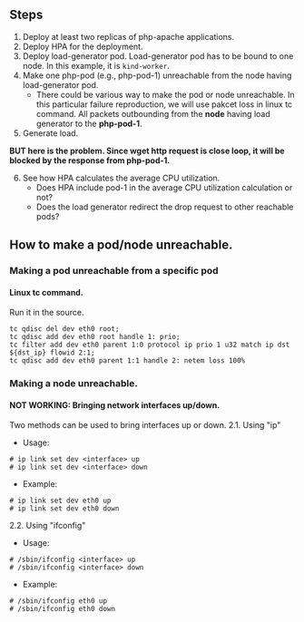 ## Steps
1. Deploy at least two replicas of php-apache applications.
2. Deploy HPA for the deployment.
3. Deploy load-generator pod. Load-generator pod has to be bound to one node. In this example, it is `kind-worker`.
4. Make one php-pod (e.g., php-pod-1) unreachable from the node having load-generator pod.
    - There could be various way to make the pod or node unreachable. In this particular failure reproduction, we will use pakcet loss in linux tc command. All packets outbounding from the **node** having load generator to the **php-pod-1**. 
5. Generate load.

**BUT here is the problem. Since wget http request is close loop, it will be blocked by the response from php-pod-1.**

6. See how HPA calculates the average CPU utilization.
    - Does HPA include pod-1 in the average CPU utilization calculation or not?
    - Does the load generator redirect the drop request to other reachable pods?

## How to make a pod/node unreachable.
### Making a pod unreachable from a specific pod
#### Linux tc command.
Run it in the source.
```shell
tc qdisc del dev eth0 root;
tc qdisc add dev eth0 root handle 1: prio;
tc filter add dev eth0 parent 1:0 protocol ip prio 1 u32 match ip dst ${dst_ip} flowid 2:1;
tc qdisc add dev eth0 parent 1:1 handle 2: netem loss 100%
```

### Making a node unreachable. 
#### NOT WORKING: Bringing network interfaces up/down.
Two methods can be used to bring interfaces up or down.
2.1. Using "ip"
- Usage:
```shell
# ip link set dev <interface> up
# ip link set dev <interface> down
```
- Example:
```shell
# ip link set dev eth0 up
# ip link set dev eth0 down
```

2.2. Using "ifconfig"
- Usage:
```shell
# /sbin/ifconfig <interface> up
# /sbin/ifconfig <interface> down
```
- Example:
```shell
# /sbin/ifconfig eth0 up
# /sbin/ifconfig eth0 down
```
